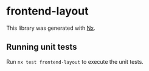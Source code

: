 # frontend-layout

This library was generated with [Nx](https://nx.dev).

## Running unit tests

Run `nx test frontend-layout` to execute the unit tests.
